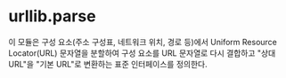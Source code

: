 # urllib.parse
이 모듈은 구성 요소(주소 구성표, 네트워크 위치, 경로 등)에서 Uniform Resource Locator(URL) 문자열을 분할하여 구성 요소를 URL 문자열로 다시 결합하고 "상대 URL"을 "기본 URL"로 변환하는 표준 인터페이스를 정의한다.